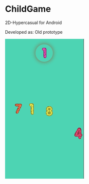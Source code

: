 # ChildGame
2D-Hypercasual for Android
<p>Developed as: Old prototype</a>
<p></a>
<img src="https://github.com/naumnek/ChildGame/blob/main/Screen-ChildGame.PNG" alt="">
